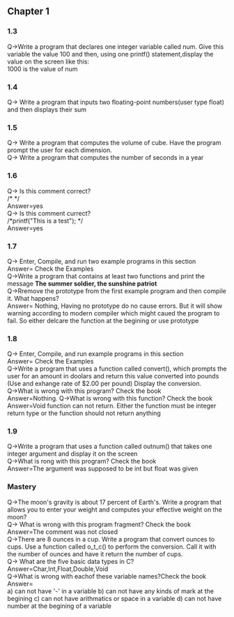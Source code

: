 ## Chapter 1

### 1.3

Q->Write a program that declares one integer variable called num. Give this variable the value 100 and then, using one
printf() statement,display the value on the screen like this:<br/>
1000 is the value of num<br/>

### 1.4

Q-> Write a program that inputs two floating-point numbers(user type float) and then displays their sum<br/>

### 1.5

Q-> Write a program that computes the volume of cube. Have the program prompt the user for each dimension.<br/>
Q-> Write a program that computes the number of seconds in a year<br/>

### 1.6

Q-> Is this comment correct?<br/>
/\* */<br/>
Answer=yes<br/>
Q-> Is this comment currect?<br/>
/*printf("This is a test"); \*/<br/>
Answer=yes<br/>

### 1.7

Q-> Enter, Compile, and run two example programs in this section<br/>
Answer= Check the Examples<br/>
Q->Write a program that contains at least two functions and print the message <b>The summer soldier, the sunshine patriot</b><br/>
Q->Rremove the prototype from the first example program and then compile it. What happens?<br/>
Answer= Nothing, Having no prototype do no cause errors. But it will show warning according to modern compiler which might caued the program to fail. So either delcare the function at the begining or use prototype

### 1.8

Q-> Enter, Compile, and run example programs in this section<br/>
Answer= Check the Examples<br/>
Q->Write a program that uses a function called convert(), which prompts the user for an amount in doolars and return this value converted into pounds (Use and exhange rate of $2.00 per pound) Display the conversion.<br/>
Q->What is wrong with this program? Check the book<br/>
Answer=Nothing.
Q->What is wrong with this function? Check the book<br/>
Answer=Void function can not return. Either the function must be integer return type or the function should not return anything<br/>

### 1.9

Q->Write a program that uses a function called outnum() that takes one integer argument and display it on the screen<br/>
Q->What is rong with this program? Check the book <br/>
Answer=The argument was supposed to be int but float was given<br/>

### Mastery

Q->The moon's gravity is about 17 percent of Earth's. Write a program that allows you to enter your weight and computes your effective weight on the moon?<br/>
Q-> What is wrong with this program fragment? Check the book<br/>
Answer=The comment was not closed<br/>
Q->There are 8 ounces in a cup. Write a program that convert ounces to cups. Use a function called o_t_c() to perform the conversion. Call it with the number of ounces and have it return the number of cups.<br/>
Q-> What are the five basic data types in C?<br/>
Answer=Char,Int,Float,Double,Void<br/>
Q->What is wrong with eachof these variable names?Check the book<br/>
Answer=<br/>
a) can not have '-' in a variable
b) can not have any kinds of mark at the begining
c) can not have arithmatics or space in a variable
d) can not have number at the begining of a variable
